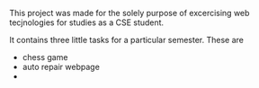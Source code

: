 This project was made for the solely purpose of excercising web tecjnologies for studies as a CSE student.

It contains three little tasks for a particular semester.
These are
- chess game
- auto repair webpage
- 
